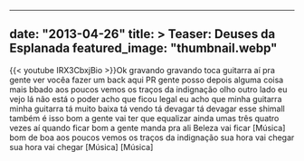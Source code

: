 
---
date: "2013-04-26"
title: > 
    Teaser: Deuses da Esplanada
featured_image: "thumbnail.webp"
---
{{< youtube IRX3CbxjBio >}}Ok gravando
gravando toca guitarra aí pra gente ver
vocêa fazer um back aqui PR
gente posso depois alguma
coisa mais bbado aos poucos vemos os
traços da indignação olho outro lado eu
vejo lá não está o
poder acho que ficou legal eu acho que
minha
guitarra minha guitarra tá muito
baixa tá vendo tá devagar tá devagar
esse shimall também é
isso bom a gente vai ter que equalizar
ainda umas três quatro vezes aí quando
ficar bom a gente manda pra ali
Beleza vai ficar
[Música]
bom de boa aos poucos vemos os traços da
indignação
sua hora vai
chegar sua hora vai chegar
[Música]
[Música]